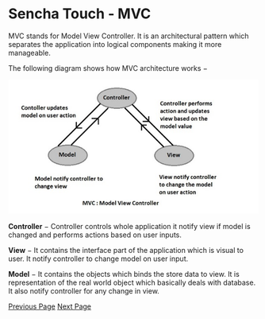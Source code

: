 # Sencha Touch - MVC
MVC stands for Model View Controller. It is an architectural pattern which separates the application into logical components making it more manageable.

The following diagram shows how MVC architecture works −

![MVC](../sencha_touch/images/mvc.jpg)

**Controller** − Controller controls whole application it notify view if model is changed and performs actions based on user inputs.

**View** − It contains the interface part of the application which is visual to user. It notify controller to change model on user input.

**Model** − It contains the objects which binds the store data to view. It is representation of the real world object which basically deals with database. It also notify controller for any change in view.


[Previous Page](../sencha_touch/sencha_touch_architecture.md) [Next Page](../sencha_touch/sencha_touch_first_app.md) 
